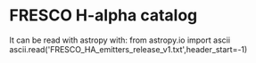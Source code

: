 # FRESCO H-alpha catalog

It can be read with astropy with:
from astropy.io import ascii
ascii.read('FRESCO_HA_emitters_release_v1.txt',header_start=-1)

